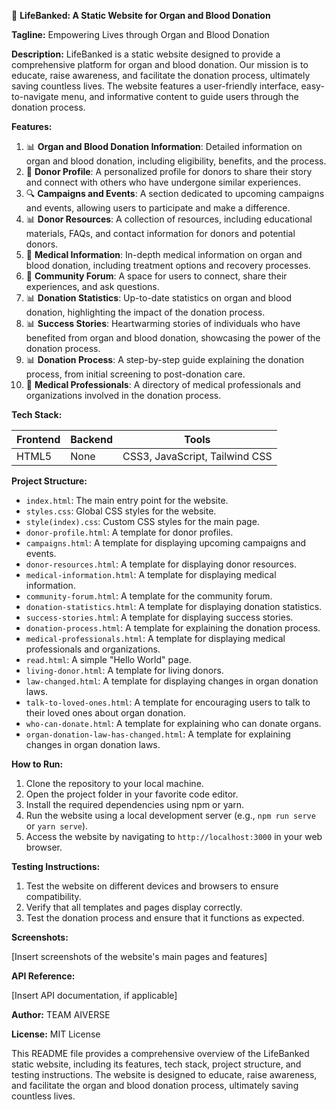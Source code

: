 🚀 **LifeBanked: A Static Website for Organ and Blood Donation**

**Tagline:** Empowering Lives through Organ and Blood Donation

**Description:**
LifeBanked is a static website designed to provide a comprehensive platform for organ and blood donation. Our mission is to educate, raise awareness, and facilitate the donation process, ultimately saving countless lives. The website features a user-friendly interface, easy-to-navigate menu, and informative content to guide users through the donation process.

**Features:**

1. 📊 **Organ and Blood Donation Information**: Detailed information on organ and blood donation, including eligibility, benefits, and the process.
2. 🌟 **Donor Profile**: A personalized profile for donors to share their story and connect with others who have undergone similar experiences.
3. 🔍 **Campaigns and Events**: A section dedicated to upcoming campaigns and events, allowing users to participate and make a difference.
4. 📊 **Donor Resources**: A collection of resources, including educational materials, FAQs, and contact information for donors and potential donors.
5. 🏥 **Medical Information**: In-depth medical information on organ and blood donation, including treatment options and recovery processes.
6. 👥 **Community Forum**: A space for users to connect, share their experiences, and ask questions.
7. 📊 **Donation Statistics**: Up-to-date statistics on organ and blood donation, highlighting the impact of the donation process.
8. 📊 **Success Stories**: Heartwarming stories of individuals who have benefited from organ and blood donation, showcasing the power of the donation process.
9. 📊 **Donation Process**: A step-by-step guide explaining the donation process, from initial screening to post-donation care.
10. 🏥 **Medical Professionals**: A directory of medical professionals and organizations involved in the donation process.

**Tech Stack:**

| **Frontend** | **Backend** | **Tools** |
| --- | --- | --- |
| HTML5 | None | CSS3, JavaScript, Tailwind CSS |

**Project Structure:**

* `index.html`: The main entry point for the website.
* `styles.css`: Global CSS styles for the website.
* `style(index).css`: Custom CSS styles for the main page.
* `donor-profile.html`: A template for donor profiles.
* `campaigns.html`: A template for displaying upcoming campaigns and events.
* `donor-resources.html`: A template for displaying donor resources.
* `medical-information.html`: A template for displaying medical information.
* `community-forum.html`: A template for the community forum.
* `donation-statistics.html`: A template for displaying donation statistics.
* `success-stories.html`: A template for displaying success stories.
* `donation-process.html`: A template for explaining the donation process.
* `medical-professionals.html`: A template for displaying medical professionals and organizations.
* `read.html`: A simple "Hello World" page.
* `living-donor.html`: A template for living donors.
* `law-changed.html`: A template for displaying changes in organ donation laws.
* `talk-to-loved-ones.html`: A template for encouraging users to talk to their loved ones about organ donation.
* `who-can-donate.html`: A template for explaining who can donate organs.
* `organ-donation-law-has-changed.html`: A template for explaining changes in organ donation laws.

**How to Run:**

1. Clone the repository to your local machine.
2. Open the project folder in your favorite code editor.
3. Install the required dependencies using npm or yarn.
4. Run the website using a local development server (e.g., `npm run serve` or `yarn serve`).
5. Access the website by navigating to `http://localhost:3000` in your web browser.

**Testing Instructions:**

1. Test the website on different devices and browsers to ensure compatibility.
2. Verify that all templates and pages display correctly.
3. Test the donation process and ensure that it functions as expected.

**Screenshots:**

[Insert screenshots of the website's main pages and features]

**API Reference:**

[Insert API documentation, if applicable]

**Author:**
TEAM AIVERSE

**License:**
MIT License

This README file provides a comprehensive overview of the LifeBanked static website, including its features, tech stack, project structure, and testing instructions. The website is designed to educate, raise awareness, and facilitate the organ and blood donation process, ultimately saving countless lives.
